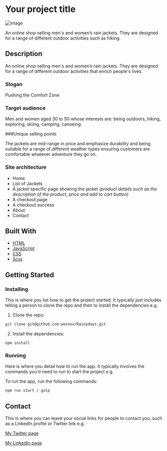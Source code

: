 # Your project title

![image](https://ik.imagekit.io/sorian/Rainydays/Screenshot_2023-03-12_at_14-44-56_Rainydays_etVrfrBmS.png?updatedAt=1678631403166)

An online shop selling men's and women’s rain jackets. They are designed for a range of different outdoor activities such as hiking.

## Description

An online shop selling men's and women’s rain jackets. They are designed for a range of different outdoor activities that enrich people's lives.

### Slogan

Pushing the Comfort Zone

### Target audience

Men and women aged 30 to 50 whose interests are: being outdoors, hiking, exploring, skiing, camping, canoeing

###Unique selling points

The jackets are mid-range in price and emphasize durability and being suitable for a range of different weather types ensuring customers are comfortable whatever adventure they go on.

### Site architecture

-   Home
-   List of Jackets
-   A jacket specific page showing the jacket _(product details such as the description of the product, price and add to cart button)_
-   A checkout page
-   A checkout success
-   About
-   Contact

## Built With

- [HTML](https://vitejs.dev)
- [JavaScript](https://vitejs.dev)
- [CSS](https://vitejs.dev)
- [Scss](https://sass-lang.com)

## Getting Started

### Installing

This is where you list how to get the project started. It typically just includes telling a person to clone the repo and then to install the dependencies e.g.

1. Clone the repo:

```bash
git clone git@github.com:wexnox/Rainydays.git
```

2. Install the dependencies:

```
npm install
```

### Running

Here is where you detail how to run the app. It typically involves the commands you'd need to run to start the project e.g.

To run the app, run the following commands:

```bash
npm run start / gulp
```



## Contact

This is where you can leave your social links for people to contact you, such as a LinkedIn profile or Twitter link e.g.

[My Twitter page](www.twitter.com)

[My LinkedIn page](www.linkedin.com)

